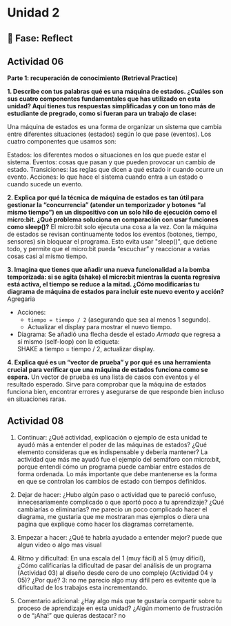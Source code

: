 # Unidad 2


## 🤔 Fase: Reflect

## Actividad 06

**Parte 1: recuperación de conocimiento (Retrieval Practice)**

**1. Describe con tus palabras qué es una máquina de estados. ¿Cuáles son sus cuatro componentes fundamentales que has utilizado en esta unidad?
Aquí tienes tus respuestas simplificadas y con un tono más de estudiante de pregrado, como si fueran para un trabajo de clase:**

Una máquina de estados es una forma de organizar un sistema que cambia entre diferentes situaciones (estados) según lo que pase (eventos).
Los cuatro componentes que usamos son:

Estados: los diferentes modos o situaciones en los que puede estar el sistema.
Eventos: cosas que pasan y que pueden provocar un cambio de estado.
Transiciones: las reglas que dicen a qué estado ir cuando ocurre un evento.
Acciones: lo que hace el sistema cuando entra a un estado o cuando sucede un evento.


**2. Explica por qué la técnica de máquina de estados es tan útil para gestionar la “concurrencia” (atender un temporizador y botones “al mismo tiempo”) en un dispositivo con un solo hilo de ejecución como el micro:bit. ¿Qué problema soluciona en comparación con usar funciones como sleep()?**
El micro:bit solo ejecuta una cosa a la vez. Con la máquina de estados se revisan continuamente todos los eventos (botones, tiempo, sensores) sin bloquear el programa.
Esto evita usar "sleep()", que detiene todo, y permite que el micro:bit pueda “escuchar” y reaccionar a varias cosas casi al mismo tiempo.


**3. Imagina que tienes que añadir una nueva funcionalidad a la bomba temporizada: si se agita (shake) el micro:bit mientras la cuenta regresiva está activa, el tiempo se reduce a la mitad. ¿Cómo modificarías tu diagrama de máquina de estados para incluir este nuevo evento y acción?**
Agregaria 
- Acciones:
  - `tiempo = tiempo / 2` (asegurando que sea al menos 1 segundo).
  - Actualizar el display para mostrar el nuevo tiempo.
- Diagrama: Se añadió una flecha desde el estado *Armada* que regresa a sí mismo (self-loop) con la etiqueta:  
  SHAKE a tiempo = tiempo / 2, actualizar display.

**4. Explica qué es un “vector de prueba” y por qué es una herramienta crucial para verificar que una máquina de estados funciona como se espera.**
Un vector de prueba es una lista de casos con eventos y el resultado esperado.
Sirve para comprobar que la máquina de estados funciona bien, encontrar errores y asegurarse de que responde bien incluso en situaciones raras.


## Actividad 08

1. Continuar: ¿Qué actividad, explicación o ejemplo de esta unidad te ayudó más a entender el poder de las máquinas de estados? ¿Qué elemento consideras que es indispensable y debería mantener?
La actividad que más me ayudó fue el ejemplo del semáforo con micro:bit, porque entendí cómo un programa puede cambiar entre estados de forma ordenada.
Lo más importante que debe mantenerse es la forma en que se controlan los cambios de estado con tiempos definidos.

2. Dejar de hacer: ¿Hubo algún paso o actividad que te pareció confuso, innecesariamente complicado o que aportó poco a tu aprendizaje? ¿Qué cambiarías o eliminarías?
me parecio un poco complicado hacer el diagrama, me gustaria que me mostraran mas ejemplos o diera una pagina que explique como hacer los diagramas corretamente.

4. Empezar a hacer: ¿Qué te habría ayudado a entender mejor?
puede que algun video o algo mas visual 

5. Ritmo y dificultad: En una escala del 1 (muy fácil) al 5 (muy difícil), ¿Cómo calificarías la dificultad de pasar del análisis de un programa (Actividad 03) al diseño desde cero de uno complejo (Actividad 04 y 05)? ¿Por qué?
  3: no me parecio algo muy difil pero es evitente que la dificultad de los trabajos esta incrementando.
6. Comentario adicional: ¿Hay algo más que te gustaría compartir sobre tu proceso de aprendizaje en esta unidad? ¿Algún momento de frustración o de “¡Aha!” que quieras destacar?
no


